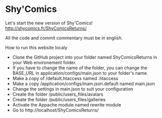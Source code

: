 Shy'Comics
==========

Let's start the new version of Shy'Comics!
http://shycomics.fr/ShyComicsReturns/

All the code and commit commentary must be in english.

How to run this website localy
* Clone the GitHub project into your folder named ShyComicsReturns in your Web environement folder.
* If you have to change the name of the folder, you can change the BASE_URL in application/configs/main.json to your folder's name.
* Make a copy of /default.htaccess named .htaccess
* Make a copy /application/configs/main.json.default named main.json
* Change the settings in main.json to suit your configuration
* Create the folder /public/users_files/avatars
* Create the folder /public/users_files/galleries
* Activate the Appache module named rewrite module
* Go to http://localhost/ShyComicsReturns/ 